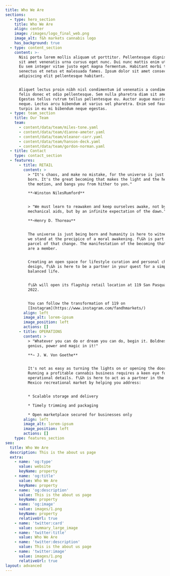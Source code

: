 ```yaml
---
title: Who We Are
sections:
  - type: hero_section
    title: Who We Are
    align: center
    image: /images/logo_final_web.png
    image_alt: f&h markets cannabis logo
    has_background: true
  - type: content_section
    content: >-
      Nisi porta lorem mollis aliquam ut porttitor. Pellentesque dignissim enim
      sit amet venenatis urna cursus eget nunc. Dui nunc mattis enim ut tellus.
      Eu sem integer vitae justo eget magna fermentum. Habitant morbi tristique
      senectus et netus et malesuada fames. Ipsum dolor sit amet consectetur
      adipiscing elit pellentesque habitant.


      Aliquet lectus proin nibh nisl condimentum id venenatis a condimentum. Ac
      felis donec et odio pellentesque. Sem nulla pharetra diam sit amet.
      Egestas tellus rutrum tellus pellentesque eu. Auctor augue mauris augue
      neque. Lectus arcu bibendum at varius vel pharetra. Enim sed faucibus
      turpis in eu mi bibendum neque egestas.
  - type: team_section
    title: Our Team
    team:
      - content/data/team/miles-tone.yaml
      - content/data/team/dianne-ameter.yaml
      - content/data/team/eleanor-carr.yaml
      - content/data/team/hanson-deck.yaml
      - content/data/team/gordon-norman.yaml
  - title: Contact
    type: contact_section
  - features:
      - title: RETAIL
        content: >
          > "It's chaos, and make no mistake, for the universe is just being
          born. It's the great becoming that makes the light and the heat and
          the motion, and bangs you from hither to yon."  

          **~Winston NilesRumford**


          > "We must learn to reawaken and keep ourselves awake, not by
          mechanical aids, but by an infinite expectation of the dawn."  

          **~Henry D. Thoreau**


          The universe is just being born and humanity is here to witness it. So
          we stand at the precipice of a moral awakening. f\&h is part and
          parcel of that change. The manifestation of the becoming that you too
          are a member.


          Creating an open space for lifestyle curation and personal choice
          design, f\&h is here to be a partner in your quest for a simple,
          balanced life.


          f\&h will open its flagship retail location at 119 San Pasquale SW in
          2022.


          You can follow the transformation of 119 on
          [Instagram](https://www.instagram.com/fandhmarkets/)
        align: left
        image_alt: lorem-ipsum
        image_position: left
        actions: []
      - title: OPERATIONS
        content: >
          > "Whatever you can do or dream you can do, begin it. Boldness has
          genius, power and magic in it!"

          **~ J. W. Von Goethe**


          It's not as easy as turning the lights on or opening the doors.
          Running a profitable cannabis business requires a keen eye for
          operational details. f\&h is here to act as a partner in the New
          Mexico recreational market by helping you address:


          * Scalable storage and delivery 

          * Timely trimming and packaging

          * Open marketplace secured for businesses only
        align: left
        image_alt: lorem-ipsum
        image_position: left
        actions: []
    type: features_section
seo:
  title: Who We Are
  description: This is the about us page
  extra:
    - name: 'og:type'
      value: website
      keyName: property
    - name: 'og:title'
      value: Who We Are
      keyName: property
    - name: 'og:description'
      value: This is the about us page
      keyName: property
    - name: 'og:image'
      value: images/1.png
      keyName: property
      relativeUrl: true
    - name: 'twitter:card'
      value: summary_large_image
    - name: 'twitter:title'
      value: Who We Are
    - name: 'twitter:description'
      value: This is the about us page
    - name: 'twitter:image'
      value: images/1.png
      relativeUrl: true
layout: advanced
---
```


